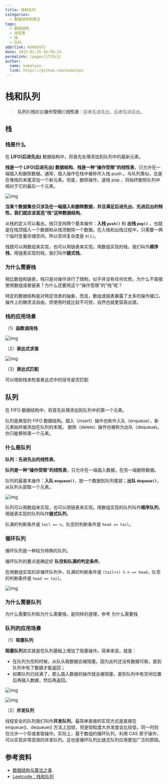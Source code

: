 ```yaml
---
title: 栈和队列
categories: 
  - 数据结构和算法
tags: 
  - 数据结构
  - 线性表
  - 栈
  - 队列
abbrlink: 8d66b5f2
date: 2015-01-25 16:56:13
permalink: /pages/1f15c3/
author: 
  name: kamalyes
  link: https://github.com/kamalyes
---
```


# 栈和队列

> **队列**和**栈**都是**操作受限**的**线性表**：前者先进先出，后者先进后出。

## 栈

### 栈是什么

在 **LIFO(后进先出)** 数据结构中，将首先处理添加到队列中的最新元素。

**栈是一个 LIFO(后进先出) 数据结构**。**栈是一种“操作受限”的线性表**，只允许在一端插入和删除数据。通常，插入操作在栈中被称作入栈 push 。与队列类似，总是在堆栈的末尾添加一个新元素。但是，删除操作，退栈 pop ，将始终删除队列中相对于它的最后一个元素。

![img](https://cdn.jsdelivr.net/gh/kamalyes/image-bed@master/snap/20220320200148.png)

**当某个数据集合只涉及在一端插入和删除数据，并且满足后进先出、先进后出的特性，我们就应该首选“栈”这种数据结构**。

从栈的定义可以看出，栈只支持两个基本操作：**入栈 `push()`** 和 **出栈 `pop()`** ，也就是在栈顶插入一个数据和从栈顶删除一个数据。在入栈和出栈过程中，只需要一两个临时变量存储空间，所以空间复杂度是 `O(1)`。

栈既可以用数组来实现，也可以用链表来实现。用数组实现的栈，我们叫作**顺序栈**，用链表实现的栈，我们叫作**链式栈**。

### 为什么需要栈

相比数组和链表，栈只是对操作进行了限制，似乎并没有任何优势。为什么不直接使用数组或者链表？为什么还要用这个“操作受限”的“栈”呢？

特定的数据结构是对特定场景的抽象，而且，数组或链表暴露了太多的操作接口，操作上的确灵活自由，但使用时就比较不可控，自然也就更容易出错。

### 栈的应用场景

（1）**函数调用栈**

![img](https://cdn.jsdelivr.net/gh/kamalyes/image-bed@master/snap/20220310091000.jpg)

（2）**表达式求值**

![img](https://cdn.jsdelivr.net/gh/kamalyes/image-bed@master/snap/20220310091100.jpg)

（3）**表达式匹配**

可以借助栈来检查表达式中的括号是否匹配

## 队列

在 FIFO 数据结构中，将首先处理添加到队列中的第一个元素。

队列是典型的 FIFO 数据结构。插入（insert）操作也称作入队（enqueue），新元素始终被添加在队列的末尾。 删除（delete）操作也被称为出队（dequeue)。 你只能移除第一个元素。

### 什么是队列

**队列：先进先出的线性表**。

**队列是一种“操作受限”的线性表**，只允许在一端插入数据，在另一端删除数据。

队列的最基本操作：**入队 `enqueue()`**，放一个数据到队列尾部；**出队 `dequeue()`**，从队列头部取一个元素。

![img](https://cdn.jsdelivr.net/gh/kamalyes/image-bed@master/snap/20220320200213.png)

队列可以用数组来实现，也可以用链表来实现。用数组实现的队列叫作**顺序队列**，用链表实现的队列叫作**链式队列**。

队满的判断条件是 `tail == n`，队空的判断条件是 `head == tail`。

### 循环队列

循环队列是一种较为特殊的队列。

循环队列的要点是确定好 **队空和队满的判定条件**。

在用数组实现的非循环队列中，队满的判断条件是 `(tail+1) % n == head`，队空的判断条件是 `head == tail`。

![img](https://cdn.jsdelivr.net/gh/kamalyes/image-bed@master/snap/20220322214822.png)

### 为什么需要队列

为什么需要队列和为什么需要栈，是同样的道理，参考 为什么需要栈

### 队列的应用场景

（1）**阻塞队列**

**阻塞队列**其实就是在队列基础上增加了阻塞操作。简单来说，就是：

- 在队列为空的时候，从队头取数据会被阻塞。因为此时还没有数据可取，直到队列中有了数据才能返回；
- 如果队列已经满了，那么插入数据的操作就会被阻塞，直到队列中有空闲位置后再插入数据，然后再返回。

![img](https://cdn.jsdelivr.net/gh/kamalyes/image-bed@master/snap/20220310092908.jpg)

![img](https://cdn.jsdelivr.net/gh/kamalyes/image-bed@master/snap/20220310093026.jpg)

（2）**并发队列**

线程安全的队列我们叫作**并发队列**。最简单直接的实现方式是直接在 enqueue()、dequeue() 方法上加锁，但是锁粒度大并发度会比较低，同一时刻仅允许一个存或者取操作。实际上，基于数组的循环队列，利用 CAS 原子操作，可以实现非常高效的并发队列。这也是循环队列比链式队列应用更加广泛的原因。

## 参考资料

- [数据结构与算法之美](https://time.geekbang.org/column/intro/100017301)
- [Leetcode：栈和队列](https://leetcode-cn.com/leetbook/detail/queue-stack/)
